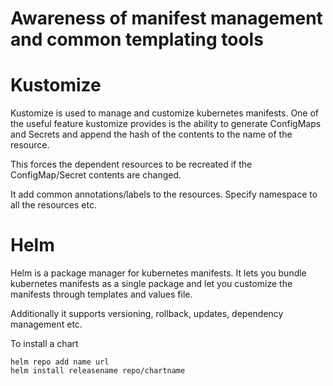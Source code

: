 # Awareness of manifest management and common templating tools

# Kustomize

Kustomize is used to manage and customize kubernetes manifests.
One of the useful feature kustomize provides is the ability to
generate ConfigMaps and Secrets and append the hash of the contents
to the name of the resource.

This forces the dependent resources to be recreated if the ConfigMap/Secret
contents are changed.

It add common annotations/labels to the resources. Specify namespace to all the resources etc.

# Helm

Helm is a package manager for kubernetes manifests. It lets you bundle kubernetes manifests
as a single package and let you customize the manifests through templates and values file.

Additionally it supports versioning, rollback, updates, dependency management etc.

To install a chart

```
helm repo add name url
helm install releasename repo/chartname
```
